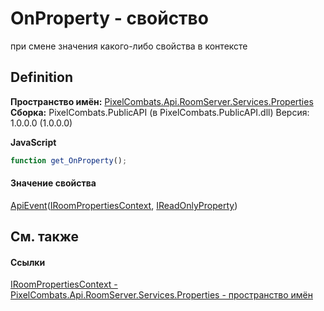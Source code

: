 # OnProperty - свойство


при смене значения какого-либо свойства в контексте



## Definition
**Пространство имён:** <a href="7a6d0ac1-2a42-0f0a-dc90-e72ae4f99370">PixelCombats.Api.RoomServer.Services.Properties</a>  
**Сборка:** PixelCombats.PublicAPI (в PixelCombats.PublicAPI.dll) Версия: 1.0.0.0 (1.0.0.0)

**JavaScript**
``` JavaScript
function get_OnProperty();

```



#### Значение свойства
<a href="2c6ab617-976d-ae51-82f2-7621fc7e18d9">ApiEvent</a>(<a href="d465d6cf-f470-af1b-6def-5670138efd9d">IRoomPropertiesContext</a>, <a href="f6a49c5a-4951-c094-ef7e-66a1e82d853b">IReadOnlyProperty</a>)

## См. также


#### Ссылки
<a href="d465d6cf-f470-af1b-6def-5670138efd9d">IRoomPropertiesContext - </a>  
<a href="7a6d0ac1-2a42-0f0a-dc90-e72ae4f99370">PixelCombats.Api.RoomServer.Services.Properties - пространство имён</a>  
